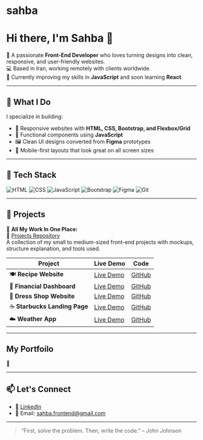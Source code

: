 # sahba
# Hi there, I'm Sahba 👋

🎯 A passionate **Front-End Developer** who loves turning designs into clean, responsive, and user-friendly websites.  
💻 Based in Iran, working remotely with clients worldwide.  
🌱 Currently improving my skills in **JavaScript** and soon learning **React**.

---

## 💼 What I Do

I specialize in building:

- 🎨 Responsive websites with **HTML, CSS, Bootstrap, and Flexbox/Grid**
- 🧮 Functional components using **JavaScript**
- 🖼️ Clean UI designs converted from **Figma** prototypes
- 📱 Mobile-first layouts that look great on all screen sizes

---

## 🧰 Tech Stack

![HTML](https://img.shields.io/badge/-HTML5-E34F26?logo=html5&logoColor=white)
![CSS](https://img.shields.io/badge/-CSS3-1572B6?logo=css3&logoColor=white)
![JavaScript](https://img.shields.io/badge/-JavaScript-F7DF1E?logo=javascript&logoColor=black)
![Bootstrap](https://img.shields.io/badge/-Bootstrap-7952B3?logo=bootstrap&logoColor=white)
![Figma](https://img.shields.io/badge/-Figma-F24E1E?logo=figma&logoColor=white)
![Git](https://img.shields.io/badge/-Git-F05032?logo=git&logoColor=white)

---

## 📁 Projects

🔹 **All My Work In One Place:**  
📌 [Projects Repository](https://github.com/sahbasaadloo/projects)  
A collection of my small to medium-sized front-end projects with mockups, structure explanation, and tools used.

| Project                       | Live Demo                                                   | Code                                                                                             |
| ----------------------------- | ----------------------------------------------------------- | ------------------------------------------------------------------------------------------------ |
| 🍽️ **Recipe Website**        | [Live Demo](https://poetic-melba-d3545a.netlify.app/)       | [GitHub](https://github.com/sahbasaadloo/frontend-projects)                                      |
| 🧮 **Financial Dashboard**    | [Live Demo](https://dainty-lebkuchen-6f6a22.netlify.app/)   | [GitHub](https://github.com/sahbasaadloo/frontend-projects)                                      |
| 👗 **Dress Shop Website**     | [Live Demo](https://dressshop-sigma.vercel.app/)            | [GitHub](https://github.com/sahbasaadloo/frontend-projects/tree/main/shop%20site%28bootstrap%29) |
| ☕️ **Starbucks Landing Page** | [Live Demo](https://thunderous-souffle-20ff54.netlify.app/) | [GitHub](https://github.com/sahbasaadloo/frontend-projects)                                      |
| ☁️ **Weather App**            | [Live Demo](https://bespoke-lollipop-40280f.netlify.app/)   | [GitHub](https://github.com/sahbasaadloo/frontend-projects)                                      |

---
##  My Portfoilo
🎨

---
## 📫 Let's Connect

- 💼 [LinkedIn](https://www.linkedin.com/in/sahba-saadloo/)
- 📧 Email: sahba.frontend@gmail.com

---

> “First, solve the problem. Then, write the code.” – John Johnson
